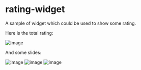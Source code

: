 # rating-widget
A sample of widget which could be used to show some rating.

Here is the total rating:

![image](https://cdn.rawgit.com/oleg531/image-holder/80a07a28/rating-widget-total.PNG)

And some slides:

![image](https://cdn.rawgit.com/oleg531/image-holder/80a07a28/rating-widget-slide-1.PNG)
![image](https://cdn.rawgit.com/oleg531/image-holder/80a07a28/rating-widget-slide-2.PNG)
![image](https://cdn.rawgit.com/oleg531/image-holder/80a07a28/rating-widget-slide-3.PNG)
